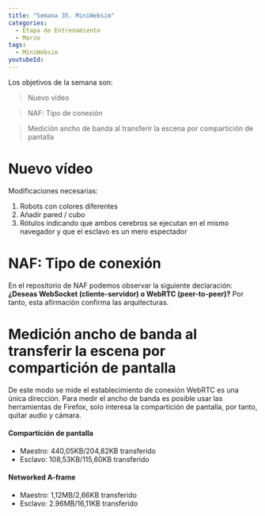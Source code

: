 ```yaml
---
title: "Semana 35. MiniWebsim"
categories:
  - Etapa de Entrenamiento
  - Marzo
tags:
  - MiniWebsim
youtubeId: 
---
```


Los objetivos de la semana son:

> Nuevo vídeo 

> NAF: Tipo de conexión 

> Medición ancho de banda al transferir la escena por compartición de pantalla

# Nuevo vídeo 

Modificaciones necesarias:

1. Robots con colores diferentes
2. Añadir pared / cubo 
3. Rótulos indicando que ambos cerebros se ejecutan en el mismo navegador y que el esclavo es un mero espectador

# NAF: Tipo de conexión

En el repositorio de NAF podemos observar la siguiente declaración:**¿Deseas WebSocket (cliente-servidor) o WebRTC (peer-to-peer)?** Por tanto, esta afirmación confirma las arquitecturas.

# Medición ancho de banda al transferir la escena por compartición de pantalla

De este modo se mide el establecimiento de conexión WebRTC es una única dirección. Para medir el ancho de  banda es posible usar las herramientas de Firefox, solo interesa la compartición de pantalla, por tanto, quitar audio y cámara. 

#### Compartición de pantalla 

* Maestro: 440,05KB/204,82KB transferido
* Esclavo: 108,53KB/115,60KB transferido

#### Networked A-frame

* Maestro: 1,12MB/2,66KB transferido
* Esclavo: 2.96MB/16,11KB transferido



